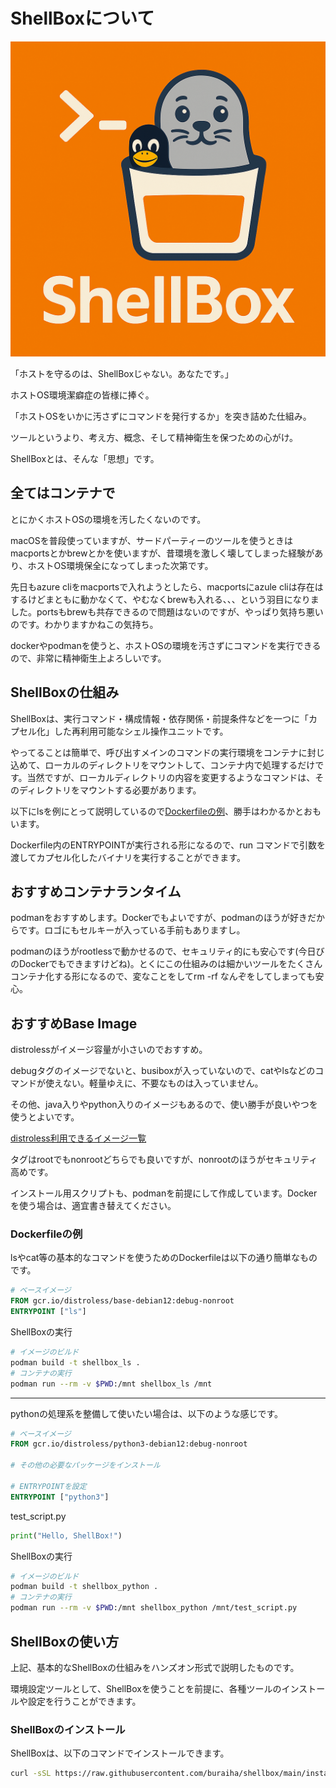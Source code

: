 # ShellBoxについて

![ShellBox_Logo](./ShellBox_Logo_Title.png)

「ホストを守るのは、ShellBoxじゃない。あなたです。」

ホストOS環境潔癖症の皆様に捧ぐ。

「ホストOSをいかに汚さずにコマンドを発行するか」を突き詰めた仕組み。

ツールというより、考え方、概念、そして精神衛生を保つための心がけ。

ShellBoxとは、そんな「思想」です。

## 全てはコンテナで

とにかくホストOSの環境を汚したくないのです。

macOSを普段使っていますが、サードパーティーのツールを使うときはmacportsとかbrewとかを使いますが、昔環境を激しく壊してしまった経験があり、ホストOS環境保全になってしまった次第です。

先日もazure cliをmacportsで入れようとしたら、macportsにazule cliは存在はするけどまともに動かなくて、やむなくbrewも入れる、、、という羽目になりました。portsもbrewも共存できるので問題はないのですが、やっぱり気持ち悪いのです。わかりますかねこの気持ち。

dockerやpodmanを使うと、ホストOSの環境を汚さずにコマンドを実行できるので、非常に精神衛生上よろしいです。

## ShellBoxの仕組み

ShellBoxは、実行コマンド・構成情報・依存関係・前提条件などを一つに「カプセル化」した再利用可能なシェル操作ユニットです。

やってることは簡単で、呼び出すメインのコマンドの実行環境をコンテナに封じ込めて、ローカルのディレクトリをマウントして、コンテナ内で処理するだけです。当然ですが、ローカルディレクトリの内容を変更するようなコマンドは、そのディレクトリをマウントする必要があります。

以下にlsを例にとって説明しているので[Dockerfileの例](#dockerfileの例)、勝手はわかるかとおもいます。

Dockerfile内のENTRYPOINTが実行される形になるので、run コマンドで引数を渡してカプセル化したバイナリを実行することができます。

## おすすめコンテナランタイム

podmanをおすすめします。Dockerでもよいですが、podmanのほうが好きだからです。ロゴにもセルキーが入っている手前もありますし。

podmanのほうがrootlessで動かせるので、セキュリティ的にも安心です(今日びのDockerでもできますけどね)。とくにこの仕組みのは細かいツールをたくさんコンテナ化する形になるので、変なことをしてrm -rf なんぞをしてしまっても安心。

## おすすめBase Image

distrolessがイメージ容量が小さいのでおすすめ。

debugタグのイメージでないと、busiboxが入っていないので、catやlsなどのコマンドが使えない。軽量ゆえに、不要なものは入っていません。

その他、java入りやpython入りのイメージもあるので、使い勝手が良いやつを使うとよいです。

[distroless利用できるイメージ一覧](https://github.com/GoogleContainerTools/distroless?tab=readme-ov-file#what-images-are-available)

タグはrootでもnonrootどちらでも良いですが、nonrootのほうがセキュリティ高めです。

インストール用スクリプトも、podmanを前提にして作成しています。Dockerを使う場合は、適宜書き替えてください。

### Dockerfileの例

lsやcat等の基本的なコマンドを使うためのDockerfileは以下の通り簡単なものです。

```Dockerfile
# ベースイメージ
FROM gcr.io/distroless/base-debian12:debug-nonroot
ENTRYPOINT ["ls"]
```

ShellBoxの実行

```sh
# イメージのビルド
podman build -t shellbox_ls .
# コンテナの実行
podman run --rm -v $PWD:/mnt shellbox_ls /mnt
```

---

pythonの処理系を整備して使いたい場合は、以下のような感じです。

```Dockerfile
# ベースイメージ
FROM gcr.io/distroless/python3-debian12:debug-nonroot

# その他の必要なパッケージをインストール

# ENTRYPOINTを設定
ENTRYPOINT ["python3"]
```

test_script.py

```python
print("Hello, ShellBox!")
```

ShellBoxの実行

```sh
# イメージのビルド
podman build -t shellbox_python .
# コンテナの実行
podman run --rm -v $PWD:/mnt shellbox_python /mnt/test_script.py
```

## ShellBoxの使い方

上記、基本的なShellBoxの仕組みをハンズオン形式で説明したものです。

環境設定ツールとして、ShellBoxを使うことを前提に、各種ツールのインストールや設定を行うことができます。

### ShellBoxのインストール

ShellBoxは、以下のコマンドでインストールできます。

```sh
curl -sSL https://raw.githubusercontent.com/buraiha/shellbox/main/install.sh | bash
```

